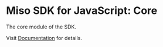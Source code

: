 # Miso SDK for JavaScript: Core
The core module of the SDK.

Visit [Documentation](https://misoai.github.io/miso-client-js-sdk) for details.
